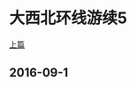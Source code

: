 大西北环线游续5
========================

[上篇](/2016/08/31/大西北5.html)

2016-09-1
------------------------

